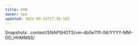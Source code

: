 ```yaml
---
title: HUB
owner: ops
updated: 2025-09-14T17:30:10Z
---
```

Snapshots: .context/SNAPSHOTS/vm-db0e111f-06/YYYY-MM-DD_HHMMSS/

